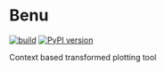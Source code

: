 # Benu

[![build](https://github.com/strawlab/benu/workflows/build-and-test/badge.svg?branch=master)](https://github.com/strawlab/benu/actions?query=branch%3Amaster)
[![PyPI version](https://badge.fury.io/py/benu.svg)](https://badge.fury.io/py/benu)

Context based transformed plotting tool
